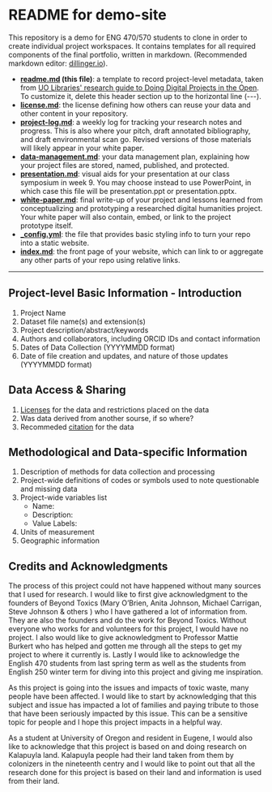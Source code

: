 # README for demo-site

This repository is a demo for ENG 470/570 students to clone in order to create individual project workspaces. It contains templates for all required components of the final portfolio, written in markdown. (Recommended markdown editor: [dillinger.io](https://dillinger.io/)). 

- **[readme.md](readme.md) (this file)**: a template to record project-level metadata, taken from [UO Libraries' research guide to Doing Digital Projects in the Open](https://researchguides.uoregon.edu/doingdigitalprojectsintheopen/workshop2). To customize it, delete this header section up to the horizontal line (---).
- **[license.md](license.md)**: the license defining how others can reuse your data and other content in your repository.
- **[project-log.md](project-log.md)**: a weekly log for tracking your research notes and progress. This is also where your pitch, draft annotated bibliography, and draft environmental scan go. Revised versions of those materials will likely appear in your white paper.
- **[data-management.md](data-management-plan.md)**: your data management plan, explaining how your project files are stored, named, published, and protected. 
- **[presentation.md](presentation.md)**: visual aids for your presentation at our class symposium in week 9. You may choose instead to use PowerPoint, in which case this file will be presentation.ppt or presentation.pptx.
- **[white-paper.md](white-paper.md)**: final write-up of your project and lessons learned from conceptualizing and prototyping a researched digital humanities project. Your white paper will also contain, embed, or link to the project prototype itself.
- **[_config.yml](_config.yml)**: the file that provides basic styling info to turn your repo into a static website. 
- **[index.md](index.md)**: the front page of your website, which can link to or aggregate any other parts of your repo using relative links.  

---

## Project-level Basic Information - Introduction 

1. Project Name
2. Dataset file name(s) and extension(s)
3. Project description/abstract/keywords
4. Authors and collaborators, including ORCID IDs and contact information
5. Dates of Data Collection (YYYYMMDD format)
6. Date of file creation and updates, and nature of those updates (YYYYMMDD format)

## Data Access & Sharing
1. [Licenses](https://choosealicense.com/) for the data and restrictions placed on the data
3. Was data derived from another sourse, if so where?
4. Recommeded [citation](https://guides.lib.umich.edu/c.php?g=439304&p=2993299) for the data

## Methodological and Data-specific Information
1. Description of methods for data collection and processing
2. Project-wide definitions of codes or symbols used to note questionable and missing data 
3. Project-wide variables list
    - Name:
    - Description:
    - Value Labels:
4. Units of measurement
6. Geographic information

## Credits and Acknowledgments

The process of this project could not have happened without many sources that I used for research. I would like to first give acknowledgment to the founders of Beyond Toxics (Mary O’Brien, Anita Johnson, Michael Carrigan, Steve Johnson & others ) who I have gathered a lot of information from. They are also the founders and do the work for Beyond Toxics. Without everyone who works for and volunteers for this project, I would have no project. I also would like to give acknowledgment to Professor Mattie Burkert who has helped and gotten me through all the steps to get my project to where it currently is. Lastly I would like to acknowledge the English 470 students from last spring term as well as the students from English 250 winter term for diving into this project and giving me inspiration. 

As this project is going into the issues and impacts of toxic waste, many people have been affected. I would like to start by acknowledging that this subject and issue has impacted a lot of families and paying tribute to those that have been seriously impacted by this issue. This can be a sensitive topic for people and I hope this project impacts in a helpful way.

As a student at University of Oregon and resident in Eugene, I would also like to acknowledge that this project is based on and doing research on Kalapuyla land. Kalapuyla people had their land taken from them by colonizers in the nineteenth centry and I would like to point out that all the research done for this project is based on their land and information is used from their land. 




